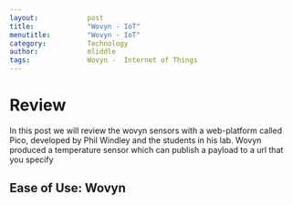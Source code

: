 ```yaml
---
layout:            post
title:             "Wovyn - IoT"
menutitle:         "Wovyn - IoT"
category:          Technology
author:            mliddle
tags:              Wovyn -  Internet of Things
---
```


# Review

In this post we will review the wovyn sensors with a web-platform
called Pico, developed by Phil Windley and the students in his lab.
Wovyn produced a temperature sensor which can publish a payload
to a url that you specify

## Ease of Use: Wovyn

## 